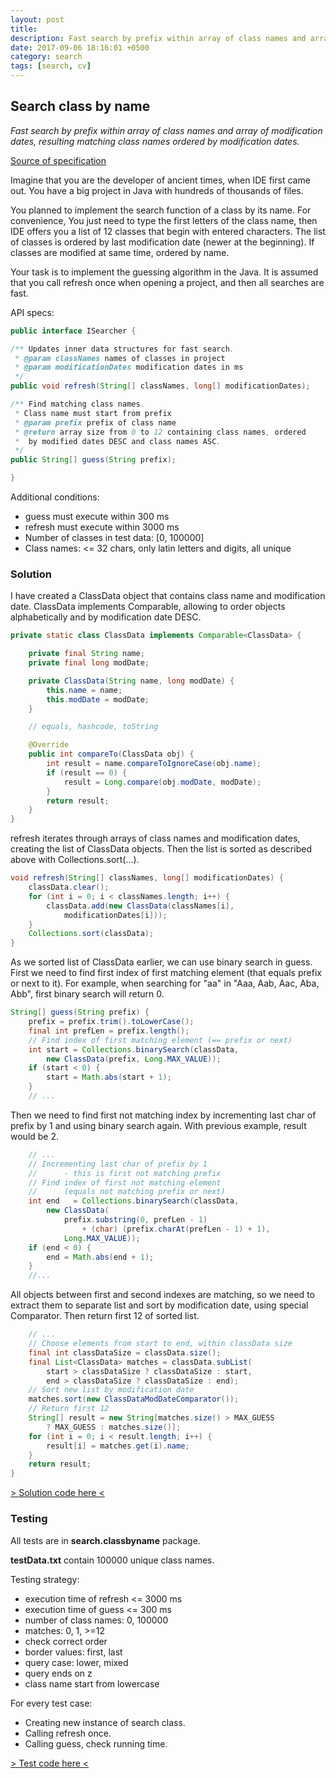 ```yaml
---
layout: post
title:
description: Fast search by prefix within array of class names and array of modification dates, resulting matching class names ordered by modification dates.
date: 2017-09-06 18:16:01 +0500
category: search
tags: [search, cv]
---
```


## Search class by name
_Fast search by prefix within array of class names and array of modification dates, resulting matching class names ordered by modification dates._

[Source of specification](http://www.naumen.ru/career/trainee/)

Imagine that you are the developer of ancient times, when IDE first came out. You have a big project in Java with hundreds of thousands of files.

You planned to implement the search function of a class by its name. For convenience, You just need to type the first letters of the class name, then IDE offers you a list of 12 classes that begin with entered characters. The list of classes is ordered by last modification date (newer at the beginning). If classes are modified at same time, ordered by name.

Your task is to implement the guessing algorithm in the Java.
It is assumed that you call refresh once when opening a project, and then all searches are fast.

API specs:
```java
public interface ISearcher {

/** Updates inner data structures for fast search.
 * @param classNames names of classes in project * @param modificationDates modification dates in ms */public void refresh(String[] classNames, long[] modificationDates);/** Find matching class names.
 * Class name must start from prefix * @param prefix prefix of class name * @return array size from 0 to 12 containing class names, ordered
 * 	by modified dates DESC and class names ASC. */public String[] guess(String prefix);

}
```

Additional conditions:
 * guess must execute within 300 ms
 * refresh must execute within 3000 ms
 * Number of classes in test data: [0, 100000]
 * Class names: <= 32 chars, only latin letters and digits, all unique

### Solution
I have created a ClassData object that contains class name and modification date. ClassData implements Comparable, allowing to order objects alphabetically and by modification date DESC.

```java
private static class ClassData implements Comparable<ClassData> {

    private final String name;
    private final long modDate;

    private ClassData(String name, long modDate) {
        this.name = name;
        this.modDate = modDate;
    }

    // equals, hashcode, toString

    @Override
    public int compareTo(ClassData obj) {
        int result = name.compareToIgnoreCase(obj.name);
        if (result == 0) {
            result = Long.compare(obj.modDate, modDate);
        }
        return result;
    }
}
```

refresh iterates through arrays of class names and modification dates, creating the list of ClassData objects. Then the list is sorted as described above with Collections.sort(…).

```java
void refresh(String[] classNames, long[] modificationDates) {
    classData.clear();
    for (int i = 0; i < classNames.length; i++) {
        classData.add(new ClassData(classNames[i],
            modificationDates[i]));
    }
    Collections.sort(classData);
}
```

As we sorted list of ClassData earlier, we can use binary search in guess. First we need to find first index of first matching element (that equals prefix or next to it). For example, when searching for "aa" in "Aaa, Aab, Aac, Aba, Abb", first binary search will return 0.

``` java
String[] guess(String prefix) {
    prefix = prefix.trim().toLowerCase();
    final int prefLen = prefix.length();
    // Find index of first matching element (== prefix or next)
    int start = Collections.binarySearch(classData,
        new ClassData(prefix, Long.MAX_VALUE));
    if (start < 0) {
        start = Math.abs(start + 1);
    }
    // ...
```

Then we need to find first not matching index by incrementing last char of prefix by 1 and using binary search again. With previous example, result would be 2.

``` java
    // ...
    // Incrementing last char of prefix by 1
    //      - this is first not matching prefix
    // Find index of first not matching element
    //      (equals not matching prefix or next)
    int end   = Collections.binarySearch(classData,
        new ClassData(
            prefix.substring(0, prefLen - 1)
                + (char) (prefix.charAt(prefLen - 1) + 1),
            Long.MAX_VALUE));
    if (end < 0) {
        end = Math.abs(end + 1);
    }
    //...
```

All objects between first and second indexes are matching, so we need to extract them to separate list and sort by modification date, using special Comparator. Then return first 12 of sorted list.


```java
    // ...
    // Choose elements from start to end, within classData size
    final int classDataSize = classData.size();
    final List<ClassData> matches = classData.subList(
        start > classDataSize ? classDataSize : start,
        end > classDataSize ? classDataSize : end);
    // Sort new list by modification date
    matches.sort(new ClassDataModDateComparator());
    // Return first 12
    String[] result = new String[matches.size() > MAX_GUESS
        ? MAX_GUESS : matches.size()];
    for (int i = 0; i < result.length; i++) {
        result[i] = matches.get(i).name;
    }
    return result;
}
```

[> Solution code here <](https://github.com/mborzenkov/Challenges-in-Java/blob/master/src/search/classbyname/SearchClassByName.java)

### Testing

All tests are in **search.classbyname** package.

**testData.txt** contain 100000 unique class names.

Testing strategy:
* execution time of refresh <= 3000 ms
* execution time of guess <= 300 ms
* number of class names: 0, 100000
* matches: 0, 1, >=12
* check correct order
* border values: first, last
* query case: lower, mixed
* query ends on z
* class name start from lowercase

For every test case:
 * Creating new instance of search class.
 * Calling refresh once.
 * Calling guess, check running time.

[> Test code here <](https://github.com/mborzenkov/Challenges-in-Java/blob/master/test/search/classbyname/SearchClassByNameTest.java)
